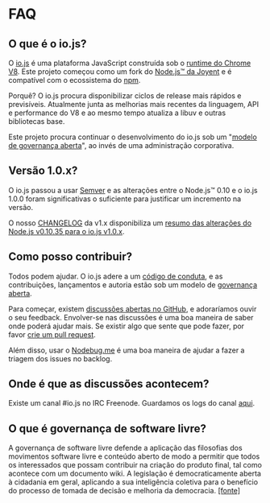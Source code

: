 # FAQ

## O que é o io.js?

O [io.js](https://github.com/nodejs/io.js) é uma plataforma JavaScript construída sob o [runtime do Chrome V8](http://code.google.com/p/v8/). Este projeto começou como um fork do [Node.js™ da Joyent](https://nodejs.org/) e é compatível com o ecossistema do [npm](https://www.npmjs.com/).

Porquê? O io.js procura disponibilizar ciclos de release mais rápidos e previsíveis. Atualmente junta as melhorias mais recentes da linguagem, API e performance do V8 e ao mesmo tempo atualiza a libuv e outras bibliotecas base.

Este projeto procura continuar o desenvolvimento do io.js sob um "[modelo de governança aberta](https://github.com/nodejs/io.js/blob/v1.x/GOVERNANCE.md#readme)", ao invés de uma administração corporativa.

## Versão 1.0.x?

O io.js passou a usar [Semver](http://semver.org/) e as alterações entre o Node.js™ 0.10 e o io.js 1.0.0 foram significativas o suficiente para justificar um incremento na versão.

O nosso [CHANGELOG](https://github.com/nodejs/io.js/blob/v1.x/CHANGELOG.md) da v1.x disponibiliza um [resumo das alterações do Node.js v0.10.35 para o io.js v1.0.x](https://github.com/nodejs/io.js/blob/v1.x/CHANGELOG.md#summary-of-changes-from-nodejs-v01035-to-iojs-v100).

## Como posso contribuir?

Todos podem ajudar. O io.js adere a um [código de conduta](https://github.com/nodejs/io.js/blob/v1.x/CONTRIBUTING.md#code-of-conduct), e as contribuições, lançamentos e autoria estão sob um modelo de [governança aberta](https://github.com/nodejs/io.js/blob/v1.x/GOVERNANCE.md#readme).

Para começar, existem [ discussões abertas no GitHub](https://github.com/nodejs/io.js/issues), e adoraríamos ouvir o seu feedback. Envolver-se nas discussões é uma boa maneira de saber onde poderá ajudar mais. Se existir algo que sente que pode fazer, por favor [crie um pull request](https://github.com/nodejs/io.js/blob/v1.x/CONTRIBUTING.md#code-contributions).

Além disso, usar o [Nodebug.me](http://nodebug.me/) é uma boa maneira de ajudar a fazer a triagem dos issues no backlog.

## Onde é que as discussões acontecem?

Existe um canal #io.js no IRC Freenode. Guardamos os logs do canal [aqui](http://logs.libuv.org/io.js/latest).

## O que é governança de software livre?

A governança de software livre defende a aplicação das filosofias dos movimentos software livre e conteúdo aberto de modo a permitir que todos os interessados que possam contribuir na criação do produto final, tal como acontece com um documento wiki. A legislação é democraticamente aberta à cidadania em geral, aplicando a sua inteligência coletiva para o benefício do processo de tomada de decisão e melhoria da democracia. [[fonte]](https://en.wikipedia.org/wiki/Open-source_governance)
